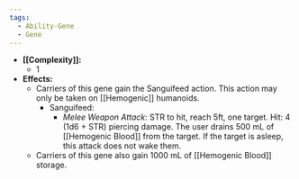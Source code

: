 ```yaml
---
tags:
  - Ability-Gene
  - Gene
---
```

- **[[Complexity]]:**
	- 1
- **Effects:**
	- Carriers of this gene gain the Sanguifeed action. This action may only be taken on [[Hemogenic]] humanoids.
		- Sanguifeed:
			- *Melee Weapon Attack*: STR to hit, reach 5ft, one target. Hit: 4 (1d6 + STR) piercing damage. The user drains 500 mL of [[Hemogenic Blood]] from the target. If the target is asleep, this attack does not wake them.
	- Carriers of this gene also gain 1000 mL of [[Hemogenic Blood]] storage.
